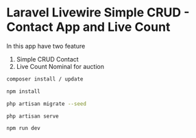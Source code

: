 # Laravel Livewire Simple CRUD - Contact App and Live Count

In this app have two feature
1. Simple CRUD Contact
2. Live Count Nominal for auction

```bash
composer install / update
```
```bash
npm install 
```

```bash
php artisan migrate --seed
```

```bash
php artisan serve
```

```bash
npm run dev
```
